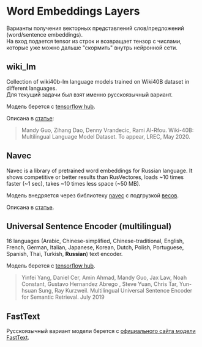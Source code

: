 # Word Embeddings Layers
Варианты получения векторных представлений слов/предложений (word/sentence embeddings).<br>
На вход подается tensor из строк и возвращает тензор с числами, которые уже можно дальше
"скормить" внутрь нейронной сети.

## wiki_lm
Collection of wiki40b-lm language models trained on Wiki40B dataset in different languages.<br>
Для текущий задачи был взят именно русскоязычный вариант.

Модель берется с [tensorflow hub](https://tfhub.dev/google/collections/wiki40b-lm/1).

Описана в [статье](https://research.google/pubs/pub49029/):
> Mandy Guo, Zihang Dao, Denny Vrandecic, Rami Al-Rfou. Wiki-40B: Multilingual Language Model Dataset. To appear, LREC, May 2020.

## Navec
Navec is a library of pretrained word embeddings for Russian language.
It shows competitive or better results than RusVectores, loads ~10 times faster (~1 sec), takes ~10 times less space (~50 MB).

Модель внедряется через библиотеку [navec](https://github.com/natasha/navec#installation) с подгрузкой [весов](https://github.com/natasha/navec#downloads).

Описана в [статье](https://natasha.github.io/navec/).

## Universal Sentence Encoder (multilingual)
16 languages (Arabic, Chinese-simplified, Chinese-traditional, English, French, German, Italian, Japanese, Korean, Dutch, Polish, Portuguese, Spanish, Thai, Turkish, **Russian**) text encoder.

Модель берется с [tensorflow hub](https://tfhub.dev/google/universal-sentence-encoder-multilingual/3).
> Yinfei Yang, Daniel Cer, Amin Ahmad, Mandy Guo, Jax Law, Noah Constant, Gustavo Hernandez Abrego , Steve Yuan, Chris Tar, Yun-hsuan Sung, Ray Kurzweil. Multilingual Universal Sentence Encoder for Semantic Retrieval. July 2019

## FastText
Русскоязычный вариант модели берется с [официального сайта модели FastText](https://fasttext.cc/docs/en/crawl-vectors.html).